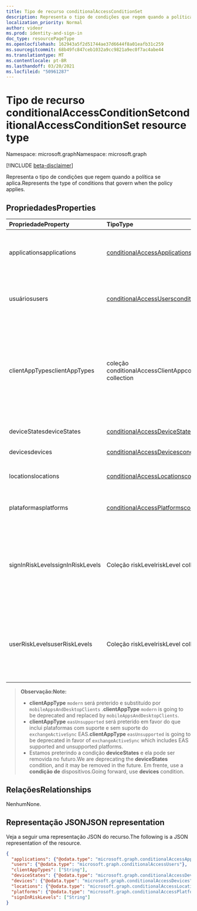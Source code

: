 ```yaml
---
title: Tipo de recurso conditionalAccessConditionSet
description: Representa o tipo de condições que regem quando a política se aplica.
localization_priority: Normal
author: videor
ms.prod: identity-and-sign-in
doc_type: resourcePageType
ms.openlocfilehash: 162943a5f2d51744ae37d6644f8a01eafb31c259
ms.sourcegitcommit: 68b49fc847ceb1032a9cc9821a9ec0f7ac4abe44
ms.translationtype: MT
ms.contentlocale: pt-BR
ms.lasthandoff: 03/20/2021
ms.locfileid: "50961287"
---
```

# <a name="conditionalaccessconditionset-resource-type"></a><span data-ttu-id="de6bd-103">Tipo de recurso conditionalAccessConditionSet</span><span class="sxs-lookup"><span data-stu-id="de6bd-103">conditionalAccessConditionSet resource type</span></span>

<span data-ttu-id="de6bd-104">Namespace: microsoft.graph</span><span class="sxs-lookup"><span data-stu-id="de6bd-104">Namespace: microsoft.graph</span></span>

[!INCLUDE [beta-disclaimer](../../includes/beta-disclaimer.md)]

<span data-ttu-id="de6bd-105">Representa o tipo de condições que regem quando a política se aplica.</span><span class="sxs-lookup"><span data-stu-id="de6bd-105">Represents the type of conditions that govern when the policy applies.</span></span>

## <a name="properties"></a><span data-ttu-id="de6bd-106">Propriedades</span><span class="sxs-lookup"><span data-stu-id="de6bd-106">Properties</span></span>

| <span data-ttu-id="de6bd-107">Propriedade</span><span class="sxs-lookup"><span data-stu-id="de6bd-107">Property</span></span>     | <span data-ttu-id="de6bd-108">Tipo</span><span class="sxs-lookup"><span data-stu-id="de6bd-108">Type</span></span>        | <span data-ttu-id="de6bd-109">Descrição</span><span class="sxs-lookup"><span data-stu-id="de6bd-109">Description</span></span> |
|:-------------|:------------|:------------|
|<span data-ttu-id="de6bd-110">applications</span><span class="sxs-lookup"><span data-stu-id="de6bd-110">applications</span></span>|[<span data-ttu-id="de6bd-111">conditionalAccessApplications</span><span class="sxs-lookup"><span data-stu-id="de6bd-111">conditionalAccessApplications</span></span>](conditionalaccessapplications.md)| <span data-ttu-id="de6bd-112">Aplicativos e ações do usuário incluídas e excluídas da política.</span><span class="sxs-lookup"><span data-stu-id="de6bd-112">Applications and user actions included in and excluded from the policy.</span></span> <span data-ttu-id="de6bd-113">Obrigatório.</span><span class="sxs-lookup"><span data-stu-id="de6bd-113">Required.</span></span> |
|<span data-ttu-id="de6bd-114">usuários</span><span class="sxs-lookup"><span data-stu-id="de6bd-114">users</span></span>|[<span data-ttu-id="de6bd-115">conditionalAccessUsers</span><span class="sxs-lookup"><span data-stu-id="de6bd-115">conditionalAccessUsers</span></span>](conditionalaccessusers.md)| <span data-ttu-id="de6bd-116">Usuários, grupos e funções incluídos e excluídos da política.</span><span class="sxs-lookup"><span data-stu-id="de6bd-116">Users, groups, and roles included in and excluded from the policy.</span></span> <span data-ttu-id="de6bd-117">Obrigatório.</span><span class="sxs-lookup"><span data-stu-id="de6bd-117">Required.</span></span> |
|<span data-ttu-id="de6bd-118">clientAppTypes</span><span class="sxs-lookup"><span data-stu-id="de6bd-118">clientAppTypes</span></span>|<span data-ttu-id="de6bd-119">coleção conditionalAccessClientApp</span><span class="sxs-lookup"><span data-stu-id="de6bd-119">conditionalAccessClientApp collection</span></span>| <span data-ttu-id="de6bd-120">Tipos de aplicativo cliente incluídos na política.</span><span class="sxs-lookup"><span data-stu-id="de6bd-120">Client application types included in the policy.</span></span> <span data-ttu-id="de6bd-121">Os possíveis valores são: `all`, `browser`, `mobileAppsAndDesktopClients`, `exchangeActiveSync`, `easSupported`, `other`.</span><span class="sxs-lookup"><span data-stu-id="de6bd-121">Possible values are: `all`, `browser`, `mobileAppsAndDesktopClients`, `exchangeActiveSync`, `easSupported`, `other`.</span></span> <span data-ttu-id="de6bd-122">Obrigatório.</span><span class="sxs-lookup"><span data-stu-id="de6bd-122">Required.</span></span>|
|<span data-ttu-id="de6bd-123">deviceStates</span><span class="sxs-lookup"><span data-stu-id="de6bd-123">deviceStates</span></span>|[<span data-ttu-id="de6bd-124">conditionalAccessDeviceStates</span><span class="sxs-lookup"><span data-stu-id="de6bd-124">conditionalAccessDeviceStates</span></span>](conditionalaccessdevicestates.md)| <span data-ttu-id="de6bd-125">Estados do dispositivo na política.</span><span class="sxs-lookup"><span data-stu-id="de6bd-125">Device states in the policy.</span></span> |
|<span data-ttu-id="de6bd-126">devices</span><span class="sxs-lookup"><span data-stu-id="de6bd-126">devices</span></span>|[<span data-ttu-id="de6bd-127">conditionalAccessDevices</span><span class="sxs-lookup"><span data-stu-id="de6bd-127">conditionalAccessDevices</span></span>](conditionalaccessdevices.md)| <span data-ttu-id="de6bd-128">Dispositivos na política.</span><span class="sxs-lookup"><span data-stu-id="de6bd-128">Devices in the policy.</span></span> |
|<span data-ttu-id="de6bd-129">locations</span><span class="sxs-lookup"><span data-stu-id="de6bd-129">locations</span></span>|[<span data-ttu-id="de6bd-130">conditionalAccessLocations</span><span class="sxs-lookup"><span data-stu-id="de6bd-130">conditionalAccessLocations</span></span>](conditionalaccesslocations.md)| <span data-ttu-id="de6bd-131">Locais incluídos e excluídos da política.</span><span class="sxs-lookup"><span data-stu-id="de6bd-131">Locations included in and excluded from the policy.</span></span> |
|<span data-ttu-id="de6bd-132">plataformas</span><span class="sxs-lookup"><span data-stu-id="de6bd-132">platforms</span></span>|[<span data-ttu-id="de6bd-133">conditionalAccessPlatforms</span><span class="sxs-lookup"><span data-stu-id="de6bd-133">conditionalAccessPlatforms</span></span>](conditionalaccessplatforms.md)| <span data-ttu-id="de6bd-134">Plataformas incluídas e excluídas da política.</span><span class="sxs-lookup"><span data-stu-id="de6bd-134">Platforms included in and excluded from the policy.</span></span> |
|<span data-ttu-id="de6bd-135">signInRiskLevels</span><span class="sxs-lookup"><span data-stu-id="de6bd-135">signInRiskLevels</span></span>|<span data-ttu-id="de6bd-136">Coleção riskLevel</span><span class="sxs-lookup"><span data-stu-id="de6bd-136">riskLevel collection</span></span>| <span data-ttu-id="de6bd-137">Níveis de risco de login incluídos na política.</span><span class="sxs-lookup"><span data-stu-id="de6bd-137">Sign-in risk levels included in the policy.</span></span> <span data-ttu-id="de6bd-138">Os possíveis valores são: `low`, `medium`, `high`, `hidden`, `none`, `unknownFutureValue`.</span><span class="sxs-lookup"><span data-stu-id="de6bd-138">Possible values are: `low`, `medium`, `high`, `hidden`, `none`, `unknownFutureValue`.</span></span> <span data-ttu-id="de6bd-139">Obrigatório.</span><span class="sxs-lookup"><span data-stu-id="de6bd-139">Required.</span></span>|
|<span data-ttu-id="de6bd-140">userRiskLevels</span><span class="sxs-lookup"><span data-stu-id="de6bd-140">userRiskLevels</span></span>|<span data-ttu-id="de6bd-141">Coleção riskLevel</span><span class="sxs-lookup"><span data-stu-id="de6bd-141">riskLevel collection</span></span>| <span data-ttu-id="de6bd-142">Níveis de risco de usuário incluídos na política.</span><span class="sxs-lookup"><span data-stu-id="de6bd-142">User risk levels included in the policy.</span></span> <span data-ttu-id="de6bd-143">Os possíveis valores são: `low`, `medium`, `high`, `hidden`, `none`, `unknownFutureValue`.</span><span class="sxs-lookup"><span data-stu-id="de6bd-143">Possible values are: `low`, `medium`, `high`, `hidden`, `none`, `unknownFutureValue`.</span></span> <span data-ttu-id="de6bd-144">Obrigatório.</span><span class="sxs-lookup"><span data-stu-id="de6bd-144">Required.</span></span>|

><span data-ttu-id="de6bd-145">**Observação:**</span><span class="sxs-lookup"><span data-stu-id="de6bd-145">**Note:**</span></span>
>* <span data-ttu-id="de6bd-146">**clientAppType** `modern` será preterido e substituído por `mobileAppsAndDesktopClients` .</span><span class="sxs-lookup"><span data-stu-id="de6bd-146">**clientAppType** `modern` is going to be deprecated and replaced by `mobileAppsAndDesktopClients`.</span></span> <br>
>* <span data-ttu-id="de6bd-147">**clientAppType** `easUnsupported` será preterido em favor do que inclui plataformas com suporte e sem suporte do `exchangeActiveSync` EAS.</span><span class="sxs-lookup"><span data-stu-id="de6bd-147">**clientAppType** `easUnsupported` is going to be deprecated in favor of `exchangeActiveSync` which includes EAS supported and unsupported platforms.</span></span> <br>
>* <span data-ttu-id="de6bd-148">Estamos preterindo a condição **deviceStates** e ela pode ser removida no futuro.</span><span class="sxs-lookup"><span data-stu-id="de6bd-148">We are deprecating the **deviceStates** condition, and it may be removed in the future.</span></span> <span data-ttu-id="de6bd-149">Em frente, use a **condição de** dispositivos.</span><span class="sxs-lookup"><span data-stu-id="de6bd-149">Going forward, use **devices** condition.</span></span>

## <a name="relationships"></a><span data-ttu-id="de6bd-150">Relações</span><span class="sxs-lookup"><span data-stu-id="de6bd-150">Relationships</span></span>

<span data-ttu-id="de6bd-151">Nenhum</span><span class="sxs-lookup"><span data-stu-id="de6bd-151">None.</span></span>

## <a name="json-representation"></a><span data-ttu-id="de6bd-152">Representação JSON</span><span class="sxs-lookup"><span data-stu-id="de6bd-152">JSON representation</span></span>

<span data-ttu-id="de6bd-153">Veja a seguir uma representação JSON do recurso.</span><span class="sxs-lookup"><span data-stu-id="de6bd-153">The following is a JSON representation of the resource.</span></span>

<!-- {
  "blockType": "resource",
  "optionalProperties": [
    "clientAppTypes",
    "deviceStates",
    "devices",
    "locations",
    "platforms",
    "signInRiskLevels"
  ],
  "@odata.type": "microsoft.graph.conditionalAccessConditionSet",
  "baseType": null
}-->

```json
{
  "applications": {"@odata.type": "microsoft.graph.conditionalAccessApplications"},
  "users": {"@odata.type": "microsoft.graph.conditionalAccessUsers"},
  "clientAppTypes": ["String"],
  "deviceStates": {"@odata.type": "microsoft.graph.conditionalAccessDeviceStates"},
  "devices": {"@odata.type": "microsoft.graph.conditionalAccessDevices"},
  "locations": {"@odata.type": "microsoft.graph.conditionalAccessLocations"},
  "platforms": {"@odata.type": "microsoft.graph.conditionalAccessPlatforms"},
  "signInRiskLevels": ["String"]
}
```

<!-- uuid: 16cd6b66-4b1a-43a1-adaf-3a886856ed98
2019-02-04 14:57:30 UTC -->
<!-- {
  "type": "#page.annotation",
  "description": "conditionalAccessConditionset resource",
  "keywords": "",
  "section": "documentation",
  "tocPath": ""
}-->


